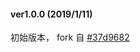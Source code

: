 #### ver1.0.0 (2019/1/11)
初始版本， fork 自 [#37d9682](https://github.com/shalldie/vscode-background/commit/37d9682260caa5fb4e76146a6ea3dca91979a01d)
